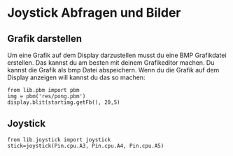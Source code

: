 # Joystick Abfragen und Bilder

## Grafik darstellen

Um eine Grafik auf dem Display darzustellen musst du eine BMP Grafikdatei erstellen. Das kannst du am besten mit deinem Grafikeditor machen.
Du kannst die Grafik als bmp Datei abspeichern.
Wenn du die Grafik auf dem Display anzeigen will kannst du das so machen:

```
from lib.pbm import pbm
img = pbm('res/pong.pbm')
display.blit(startimg.getFb(), 20,5)
```

## Joystick

```
from lib.joystick import joystick
stick=joystick(Pin.cpu.A3, Pin.cpu.A4, Pin.cpu.A5)
```
